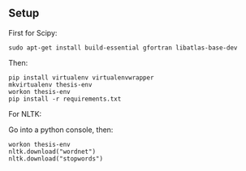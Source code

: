 ## Setup

First for Scipy:

    sudo apt-get install build-essential gfortran libatlas-base-dev
    
Then:

    pip install virtualenv virtualenvwrapper
    mkvirtualenv thesis-env
    workon thesis-env
    pip install -r requirements.txt
    
For NLTK:

Go into a python console, then:
    
    workon thesis-env
    nltk.download("wordnet")
    nltk.download("stopwords")